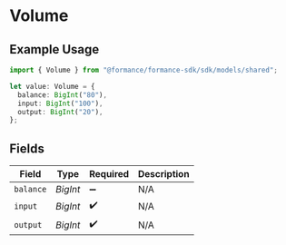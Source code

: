# Volume

## Example Usage

```typescript
import { Volume } from "@formance/formance-sdk/sdk/models/shared";

let value: Volume = {
  balance: BigInt("80"),
  input: BigInt("100"),
  output: BigInt("20"),
};
```

## Fields

| Field              | Type               | Required           | Description        |
| ------------------ | ------------------ | ------------------ | ------------------ |
| `balance`          | *BigInt*           | :heavy_minus_sign: | N/A                |
| `input`            | *BigInt*           | :heavy_check_mark: | N/A                |
| `output`           | *BigInt*           | :heavy_check_mark: | N/A                |